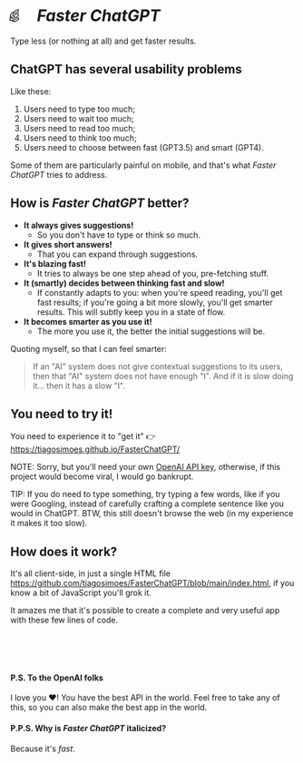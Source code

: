 # <img src="logo.png#gh-light-mode-only" width="30" height="30" style="margin:-5px"><img src="logo_transparent.png#gh-dark-mode-only" width="30" height="30" style="margin:-5px">  *Faster ChatGPT*

Type less (or nothing at all) and get faster results.

## ChatGPT has several usability problems

Like these:
1. Users need to type too much;
2. Users need to wait too much;
3. Users need to read too much;
4. Users need to think too much;
5. Users need to choose between fast (GPT3.5) and smart (GPT4).

Some of them are particularly painful on mobile, and that's what *Faster ChatGPT* tries to address.

## How is *Faster ChatGPT* better?
- **It always gives suggestions!**
  - So you don't have to type or think so much.
- **It gives short answers!**
  - That you can expand through suggestions.
- **It's blazing fast!**
  - It tries to always be one step ahead of you, pre-fetching stuff.
- **It (smartly) decides between thinking fast and slow!**
  - If constantly adapts to you: when you're speed reading, you'll get fast results; if you're going a bit more slowly, you'll get smarter results. This will subtly keep you in a state of flow.
- **It becomes smarter as you use it!**
  - The more you use it, the better the initial suggestions will be.

Quoting myself, so that I can feel smarter:
> If an "AI" system does not give contextual suggestions to its users, then that "AI" system does not have enough "I". And if it is slow doing it... then it has a slow "I". 

## You need to try it!
You need to experience it to "get it" 👉 https://tiagosimoes.github.io/FasterChatGPT/

NOTE: Sorry, but you'll need your own [OpenAI API key](https://platform.openai.com/account/api-keys), otherwise, if this project would become viral, I would go bankrupt.

TIP: If you do need to type something, try typing a few words, like if you were Googling, instead of carefully crafting a complete sentence like you would in ChatGPT. BTW, this still doesn't browse the web (in my experience it makes it too slow). 

## How does it work?
It's all client-side, in just a single HTML file https://github.com/tiagosimoes/FasterChatGPT/blob/main/index.html, if you know a bit of JavaScript you'll grok it.

It amazes me that it's possible to create a complete and very useful app with these few lines of code. 

<br><br><br>

#### P.S. To the OpenAI folks
I love you ❤️! You have the best API in the world. Feel free to take any of this, so you can also make the best app in the world.

#### P.P.S. Why is *Faster ChatGPT* italicized?
Because it's *fast*.

